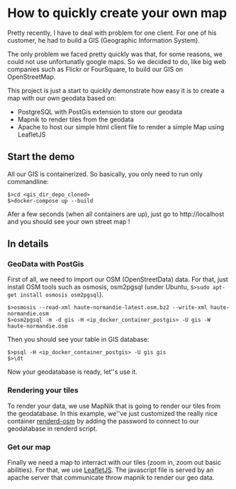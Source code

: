 # How to quickly create your own map

Pretty recently, I have to deal with problem for one client. For one of his customer, he had to build a GIS (Geographic Information System). 

The only problem we faced pretty quickly was that, for some reasons, we could not use unfortunatly google maps. So we decided to do, like big web companies such as Flickr or FourSquare, to build our GIS on OpenStreetMap. 

This project is just a start to quickly demonstrate how easy it is to create a map with our own geodata based on:
* PostgreSQL with PostGis extension to store our geodata
* Mapnik to render tiles from the geodata
* Apache to host our simple html client file to render a simple Map using LeafletJS

## Start the demo

All our GIS is containerized. So basically, you only need to run only commandline:
```
$>cd <gis_dir_depo_cloned>
$>docker-compose up --build
```
Afer a few seconds (when all containers are up), just go to http://localhost and you should see your own street map !

## In details

### GeoData with PostGis

First of all, we need to import our OSM (OpenStreetData) data. For that, just install OSM tools such as osmosis, osm2pgsql (under Ubuntu, `$>sudo apt-get install osmosis osm2pgsql`).
```
$>osmosis --read-xml haute-normandie-latest.osm.bz2 --write-xml haute-normandie.osm
$>osm2pgsql -m -d gis -H <ip_docker_container_postgis> -U gis -W haute-normandie.osm
```
Then you should see your table in GIS database:
```
$>psql -H <ip_docker_container_postgis> -U gis gis
$>\dt
```
Now your geodatabase is ready, let''s use it.

### Rendering your tiles

To render your data, we use MapNik that is going to render our tiles from the geodatabase. In this example, we''ve just customized the really nice container [renderd-osm](https://github.com/mguentner/docker-renderd-osm) by adding the password to connect to our geodatabase in renderd script.

### Get our map

Finally we need a map to interract with our tiles (zoom in, zoom out basic abilities). For that, we use [LeafletJS](http://leafletjs.com/).
The javascript file is served by an apache server that communicate throw mapnik to render our geo data.
